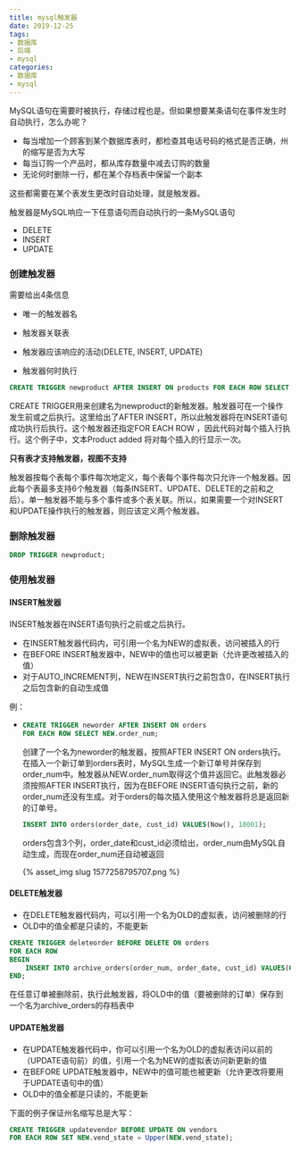 ```yaml
---
title: mysql触发器
date: 2019-12-25
tags:
- 数据库
- 后端
- mysql
categories:
- 数据库
- mysql
---
```


MySQL语句在需要时被执行，存储过程也是。但如果想要某条语句在事件发生时自动执行，怎么办呢？

- 每当增加一个顾客到某个数据库表时，都检查其电话号码的格式是否正确，州的缩写是否为大写
- 每当订购一个产品时，都从库存数量中减去订购的数量
- 无论何时删除一行，都在某个存档表中保留一个副本

这些都需要在某个表发生更改时自动处理，就是触发器。

触发器是MySQL响应一下任意语句而自动执行的一条MySQL语句

- DELETE
- INSERT
- UPDATE

### 创建触发器

需要给出4条信息

- 唯一的触发器名
- 触发器关联表
- 触发器应该响应的活动(DELETE, INSERT, UPDATE)

- 触发器何时执行

```sql
CREATE TRIGGER newproduct AFTER INSERT ON products FOR EACH ROW SELECT 'Product added';
```

CREATE TRIGGER用来创建名为newproduct的新触发器。触发器可在一个操作发生前或之后执行。这里给出了AFTER INSERT，所以此触发器将在INSERT语句成功执行后执行。这个触发器还指定FOR EACH ROW ，因此代码对每个插入行执行。这个例子中，文本Product added 将对每个插入的行显示一次。

**只有表才支持触发器，视图不支持**

触发器按每个表每个事件每次地定义，每个表每个事件每次只允许一个触发器。因此每个表最多支持6个触发器（每条INSERT、UPDATE、DELETE的之前和之后）。单一触发器不能与多个事件或多个表关联。所以，如果需要一个对INSERT和UPDATE操作执行的触发器，则应该定义两个触发器。

### 删除触发器

```sql
DROP TRIGGER newproduct;
```

### 使用触发器

#### INSERT触发器

INSERT触发器在INSERT语句执行之前或之后执行。

- 在INSERT触发器代码内，可引用一个名为NEW的虚拟表，访问被插入的行
- 在BEFORE INSERT触发器中，NEW中的值也可以被更新（允许更改被插入的值）
- 对于AUTO_INCREMENT列，NEW在INSERT执行之前包含0，在INSERT执行之后包含新的自动生成值

例：

- ```sql
  CREATE TRIGGER neworder AFTER INSERT ON orders
  FOR EACH ROW SELECT NEW.order_num;
  ```

  创建了一个名为neworder的触发器，按照AFTER INSERT ON orders执行。在插入一个新订单到orders表时，MySQL生成一个新订单号并保存到order_num中。触发器从NEW.order_num取得这个值并返回它。此触发器必须按照AFTER INSERT执行，因为在BEFORE INSERT语句执行之前，新的order_num还没有生成。对于orders的每次插入使用这个触发器将总是返回新的订单号。

  ```sql
  INSERT INTO orders(order_date, cust_id) VALUES(Now(), 10001);
  ```

  orders包含3个列，order_date和cust_id必须给出，order_num由MySQL自动生成，而现在order_num还自动被返回

    {% asset_img slug 1577258795707.png %}

#### DELETE触发器

- 在DELETE触发器代码内，可以引用一个名为OLD的虚拟表，访问被删除的行
- OLD中的值全都是只读的，不能更新

```sql
CREATE TRIGGER deleteorder BEFORE DELETE ON orders
FOR EACH ROW
BEGIN
	INSERT INTO archive_orders(order_num, order_date, cust_id) VALUES(OLD.order_num, OLD.order_date, OLD.cust_id);
END;
```

在任意订单被删除前，执行此触发器，将OLD中的值（要被删除的订单）保存到一个名为archive_orders的存档表中

#### UPDATE触发器

- 在UPDATE触发器代码中，你可以引用一个名为OLD的虚拟表访问以前的（UPDATE语句前）的值，引用一个名为NEW的虚拟表访问新更新的值
- 在BEFORE UPDATE触发器中，NEW中的值可能也被更新（允许更改将要用于UPDATE语句中的值）
- OLD中的值全都是只读的，不能更新

下面的例子保证州名缩写总是大写：

```sql
CREATE TRIGGER updatevendor BEFORE UPDATE ON vendors
FOR EACH ROW SET NEW.vend_state = Upper(NEW.vend_state);
```

